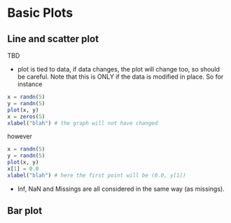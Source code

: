 # Basic Plots

## Line and scatter plot

TBD
- plot is tied to data, if data changes, the plot will change too, so should be careful. Note that this is ONLY if the data is modified in place. So for instance

```julia
x = randn(5)
y = randn(5)
plot(x, y)
x = zeros(5)
xlabel("blah") # the graph will not have changed
```

however

```julia
x = randn(5)
y = randn(5)
plot(x, y)
x[1] = 0.0
xlabel("blah") # here the first point will be (0.0, y[1])
```

- Inf, NaN and Missings are all considered in the same way (as missings).

## Bar plot
